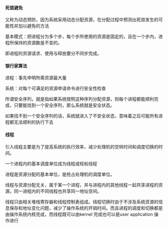 #### 死锁避免

又称为动态预防，因为系统采用动态分配资源，在分配过程中预测出死锁发生的可能性并加以避免的方法

基本模式：把进程分为多个步，每个步所使用的资源是固定的，且在一个步内，进程所保持的资源数是不变的。

即进程的资源请求、使用与释放要分不同步完成。

#### 银行家算法

进程：事先申明所需资源最大量

系统：对每个可满足的资源申请命令进行安全性检查

所谓安全序列，就是指如果系统按照这种序列分配资源，则每个进程都能顺利完成，只要能找到一个安全序列，那么系统就是安全状态。

如果找不到一个安全序列的话，系统就进入了不安全状态，意味着之后可能所有进程都无法顺利的执行下去

#### 线程

引入线程主要是为了提高系统的执行效率，减少处理机的空转时间和调度切换的时间。

一个进程内的基本调度单位成为线程或轻权线程

进程是资源分配的基本单位，是抢占处理机的调度单位。

线程与资源分配无关，属于某一个进程，并与进程内的其他线程一起共享进程的资源。同一进程内的不同线程也共享同一地址空间。

线程只由相关堆栈寄存器和线程控制表组成。线程切换时由于不涉及系统资源的信息保存和地址变化问题，减少了操作系统的开销时间。而且进程的调度和切换都是由操作系统内核完成，而线程既可以由kernel 完成也可以是user application 操作进行